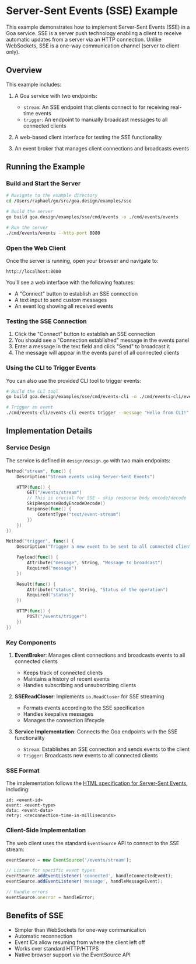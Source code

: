 # Server-Sent Events (SSE) Example

This example demonstrates how to implement Server-Sent Events (SSE) in a Goa
service. SSE is a server push technology enabling a client to receive automatic
updates from a server via an HTTP connection. Unlike WebSockets, SSE is a
one-way communication channel (server to client only).

## Overview

This example includes:

1. A Goa service with two endpoints:
   - `stream`: An SSE endpoint that clients connect to for receiving real-time events
   - `trigger`: An endpoint to manually broadcast messages to all connected clients

2. A web-based client interface for testing the SSE functionality

3. An event broker that manages client connections and broadcasts events

## Running the Example

### Build and Start the Server

```bash
# Navigate to the example directory
cd /Users/raphael/go/src/goa.design/examples/sse

# Build the server
go build goa.design/examples/sse/cmd/events -o ./cmd/events/events

# Run the server
./cmd/events/events --http-port 8080
```

### Open the Web Client

Once the server is running, open your browser and navigate to:

```
http://localhost:8080
```

You'll see a web interface with the following features:
- A "Connect" button to establish an SSE connection
- A text input to send custom messages
- An event log showing all received events

### Testing the SSE Connection

1. Click the "Connect" button to establish an SSE connection
2. You should see a "Connection established" message in the events panel
3. Enter a message in the text field and click "Send" to broadcast it
4. The message will appear in the events panel of all connected clients

### Using the CLI to Trigger Events

You can also use the provided CLI tool to trigger events:

```bash
# Build the CLI tool
go build goa.design/examples/sse/cmd/events-cli -o ./cmd/events-cli/events-cli

# Trigger an event
./cmd/events-cli/events-cli events trigger --message "Hello from CLI!"
```

## Implementation Details

### Service Design

The service is defined in `design/design.go` with two main endpoints:

```go
Method("stream", func() {
    Description("Stream events using Server-Sent Events")

    HTTP(func() {
        GET("/events/stream")
        // This is crucial for SSE - skip response body encode/decode
        SkipResponseBodyEncodeDecode()
        Response(func() {
            ContentType("text/event-stream")
        })
    })
})

Method("trigger", func() {
    Description("Trigger a new event to be sent to all connected clients")

    Payload(func() {
        Attribute("message", String, "Message to broadcast")
        Required("message")
    })

    Result(func() {
        Attribute("status", String, "Status of the operation")
        Required("status")
    })

    HTTP(func() {
        POST("/events/trigger")
    })
})
```

### Key Components

1. **EventBroker**: Manages client connections and broadcasts events to all connected clients
   - Keeps track of connected clients
   - Maintains a history of recent events
   - Handles subscribing and unsubscribing clients

2. **SSEReadCloser**: Implements `io.ReadCloser` for SSE streaming
   - Formats events according to the SSE specification
   - Handles keepalive messages
   - Manages the connection lifecycle

3. **Service Implementation**: Connects the Goa endpoints with the SSE functionality
   - `Stream`: Establishes an SSE connection and sends events to the client
   - `Trigger`: Broadcasts new events to all connected clients

### SSE Format

The implementation follows the [HTML specification for Server-Sent Events](https://html.spec.whatwg.org/multipage/server-sent-events.html), including:

```
id: <event-id>
event: <event-type>
data: <event-data>
retry: <reconnection-time-in-milliseconds>

```

### Client-Side Implementation

The web client uses the standard `EventSource` API to connect to the SSE stream:

```javascript
eventSource = new EventSource('/events/stream');

// Listen for specific event types
eventSource.addEventListener('connected', handleConnectedEvent);
eventSource.addEventListener('message', handleMessageEvent);

// Handle errors
eventSource.onerror = handleError;
```

## Benefits of SSE

- Simpler than WebSockets for one-way communication
- Automatic reconnection
- Event IDs allow resuming from where the client left off
- Works over standard HTTP/HTTPS
- Native browser support via the EventSource API
